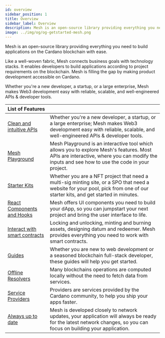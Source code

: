 ```yaml
---
id: overview
sidebar_position: 1
title: Overview
sidebar_label: Overview
description: Mesh is an open-source library providing everything you need to build on Web3
image: ../img/og/og-getstarted-mesh.png
---
```


Mesh is an open-source library providing everything you need to build applications on the Cardano blockchain with ease.

Like a well-woven fabric, Mesh connects business goals with technology stacks. It enables developers to build applications according to project requirements on the blockchain. Mesh is filling the gap by making product development accessible on Cardano.

Whether you're a new developer, a startup, or a large enterprise, Mesh makes Web3 development easy with reliable, scalable, and well-engineered APIs & developer tools.

| List of Features |  |
|----|---|
| [Clean and intuitive APIs](https://meshjs.dev/apis/) | Whether you're a new developer, a startup, or a large enterprise; Mesh makes Web3 development easy with reliable, scalable, and well-engineered APIs & developer tools. |
| [Mesh Playground](https://meshjs.dev/) | Mesh Playground is an interactive tool which allows you to explore Mesh's features. Most APIs are interactive, where you can modify the inputs and see how to use the code in your project. |
| [Starter Kits](https://meshjs.dev/starter-templates) | Whether you are a NFT project that need a multi-sig minting site, or a SPO that need a website for your pool, pick from one of our starter kits, and get started in minutes. |
| [React Components and Hooks](https://meshjs.dev/react/) | Mesh offers UI components you need to build your dApp, so you can jumpstart your next project and bring the user interface to life. |
| [Interact with smart contracts](https://meshjs.dev/apis/transaction/smart-contract) | Locking and unlocking, minting and burning assets, designing datum and redeemer. Mesh provides everything you need to work with smart contracts. | 
| [Guides](https://meshjs.dev/guides) | Whether you are new to web development or a seasoned blockchain full-stack developer, these guides will help you get started. |
| [Offline Resolvers](https://meshjs.dev/apis/resolvers) | Many blockchains operations are computed locally without the need to fetch data from services. |
| [Service Providers](https://meshjs.dev/providers) | Providers are services provided by the Cardano community, to help you ship your apps faster. |
| [Always up to date](https://meshjs.dev/about) | Mesh is developed closely to network updates, your application will always be ready for the latest network changes, so you can focus on building your application. |
